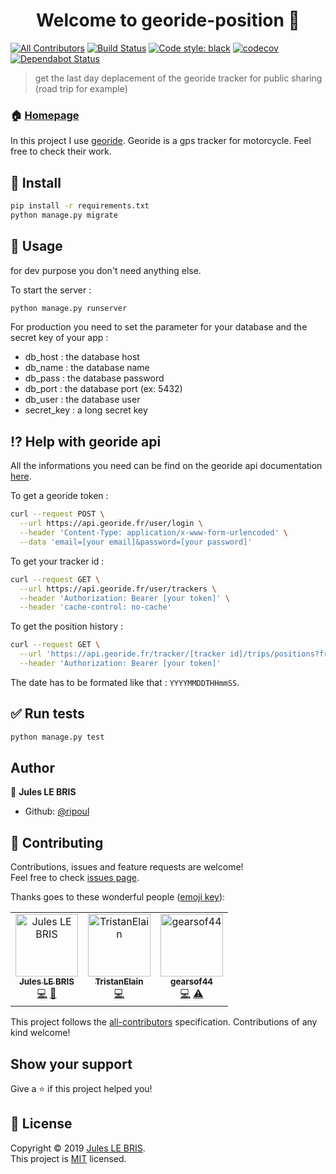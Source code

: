 <h1 align="center">Welcome to georide-position 👋</h1>

[![All Contributors](https://img.shields.io/badge/all_contributors-3-orange.svg?style=flat-square)](#contributors)
[![Build Status](https://travis-ci.org/ripoul/georide-position.svg?branch=master)](https://travis-ci.org/ripoul/georide-position)
[![Code style: black](https://img.shields.io/badge/code%20style-black-000000.svg)](https://github.com/python/black)
[![codecov](https://codecov.io/gh/ripoul/georide-position/branch/master/graph/badge.svg)](https://codecov.io/gh/ripoul/georide-position)
[![Dependabot Status](https://api.dependabot.com/badges/status?host=github&repo=ripoul/georide-position)](https://dependabot.com)

> get the last day deplacement of the georide tracker for public sharing (road trip for example)

### 🏠 [Homepage](https://georide.ripoul.fr)

In this project I use [georide](https://georide.fr/). Georide is a gps tracker for motorcycle. Feel free to check their work. 

## :hammer: Install

```sh
pip install -r requirements.txt
python manage.py migrate
```

## :wrench: Usage

for dev purpose you don't need anything else.

To start the server : 

```sh
python manage.py runserver
```

For production you need to set the parameter for your database and the secret key of your app : 
- db_host : the database host
- db_name : the database name
- db_pass : the database password
- db_port : the database port (ex: 5432)
- db_user : the database user 
- secret_key : a long secret key

## :interrobang: Help with georide api

All the informations you need can be find on the georide api documentation [here](https://api.georide.fr/).

To get a georide token : 
```sh
curl --request POST \
  --url https://api.georide.fr/user/login \
  --header 'Content-Type: application/x-www-form-urlencoded' \
  --data 'email=[your email]&password=[your password]'
```

To get your tracker id : 
```sh
curl --request GET \
  --url https://api.georide.fr/user/trackers \
  --header 'Authorization: Bearer [your token]' \
  --header 'cache-control: no-cache'
```

To get the position history : 
```sh
curl --request GET \
  --url 'https://api.georide.fr/tracker/[tracker id]/trips/positions?from=[start date]&to=[end date]' \
  --header 'Authorization: Bearer [your token]'
```
The date has to be formated like that : `YYYYMMDDTHHmmSS`.

## :white_check_mark: Run tests

```sh
python manage.py test
```

## Author

👤 **Jules LE BRIS**

* Github: [@ripoul](https://github.com/ripoul)

## 🤝 Contributing

Contributions, issues and feature requests are welcome!<br />Feel free to check [issues page](https://github.com/ripoul/georide-position/issues).

Thanks goes to these wonderful people ([emoji key](https://allcontributors.org/docs/en/emoji-key)):

<!-- ALL-CONTRIBUTORS-LIST:START - Do not remove or modify this section -->
<!-- prettier-ignore -->
<table>
  <tr>
    <td align="center"><a href="https://github.com/ripoul"><img src="https://avatars3.githubusercontent.com/u/23215341?v=4" width="100px;" alt="Jules LE BRIS"/><br /><sub><b>Jules LE BRIS</b></sub></a><br /><a href="https://github.com/ripoul/georide-position/commits?author=ripoul" title="Code">💻</a> <a href="#maintenance-ripoul" title="Maintenance">🚧</a></td>
    <td align="center"><a href="https://github.com/TristanElain"><img src="https://avatars1.githubusercontent.com/u/24540366?v=4" width="100px;" alt="TristanElain"/><br /><sub><b>TristanElain</b></sub></a><br /><a href="https://github.com/ripoul/georide-position/commits?author=TristanElain" title="Code">💻</a></td>
    <td align="center"><a href="https://github.com/gearsof44"><img src="https://avatars1.githubusercontent.com/u/22347936?v=4" width="100px;" alt="gearsof44"/><br /><sub><b>gearsof44</b></sub></a><br /><a href="https://github.com/ripoul/georide-position/commits?author=gearsof44" title="Code">💻</a> <a href="https://github.com/ripoul/georide-position/commits?author=gearsof44" title="Tests">⚠️</a></td>
  </tr>
</table>

<!-- ALL-CONTRIBUTORS-LIST:END -->

This project follows the [all-contributors](https://github.com/all-contributors/all-contributors) specification. Contributions of any kind welcome!

## Show your support

Give a ⭐️ if this project helped you!

## 📝 License

Copyright © 2019 [Jules LE BRIS](https://github.com/ripoul).<br />
This project is [MIT](https://github.com/ripoul/georide-position/blob/master/LICENSE) licensed.

